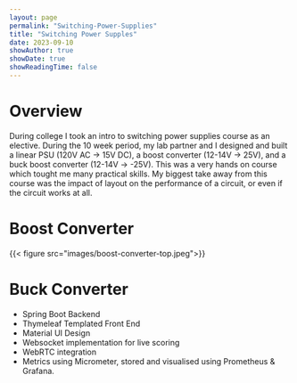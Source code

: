 ```yaml
---
layout: page
permalink: "Switching-Power-Supplies"
title: "Switching Power Supples"
date: 2023-09-10
showAuthor: true
showDate: true
showReadingTime: false
---
```


# Overview
During college I took an intro to switching power supplies course as an elective. During the 10 week period, my lab partner and I designed and built a linear PSU (120V AC -> 15V DC), a boost converter (12-14V -> 25V), and a buck boost converter (12-14V -> -25V). This was a very hands on course which tought me many practical skills. My biggest take away from this course was the impact of layout on the performance of a circuit, or even if the circuit works at all.

# Boost Converter
{{< figure src="images/boost-converter-top.jpeg">}}

# Buck Converter
* Spring Boot Backend 
* Thymeleaf Templated Front End
* Material UI Design
* Websocket implementation for live scoring
* WebRTC integration
* Metrics using Micrometer, stored and visualised using Prometheus & Grafana.
